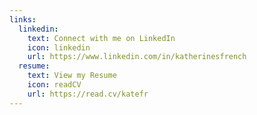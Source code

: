 ```yaml
---
links:
  linkedin:
    text: Connect with me on LinkedIn
    icon: linkedin
    url: https://www.linkedin.com/in/katherinesfrench
  resume:
    text: View my Resume
    icon: readCV
    url: https://read.cv/katefr
---
```

